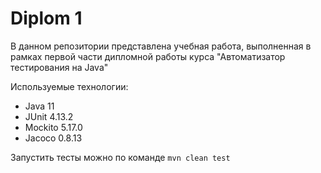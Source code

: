 # Diplom 1
В данном репозитории представлена учебная работа, выполненная в рамках первой части дипломной работы курса "Автоматизатор тестирования на Java"

Используемые технологии:
* Java 11
* JUnit 4.13.2
* Mockito 5.17.0
* Jacoco 0.8.13

Запустить тесты можно по команде `mvn clean test`